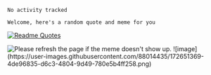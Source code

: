 <!--START_SECTION:waka-->

```text
No activity tracked
```

<!--END_SECTION:waka-->

`Welcome, here's a random quote and meme for you`

[![Readme Quotes](https://quotes-github-readme.vercel.app/api?type=horizontal&theme=catppuccin)](https://github.com/piyushsuthar/github-readme-quotes)

<img src='https://random-memer.herokuapp.com/' title="Meme" alt="Please refresh the page if the meme doesn't show up.">
![image](https://user-images.githubusercontent.com/88014435/172651369-4de96835-d6c3-4804-9d49-780e5b4ff258.png)
